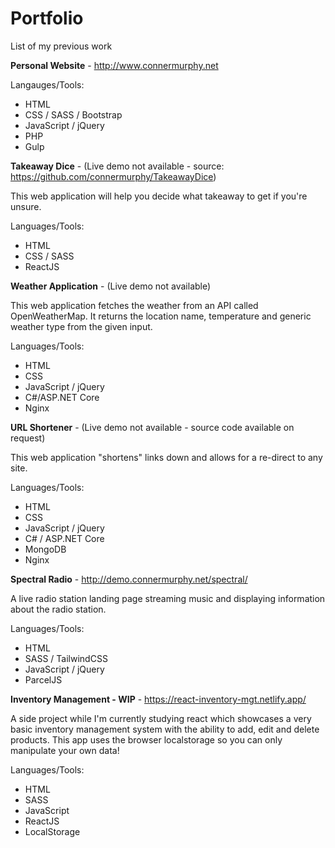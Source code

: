 # Portfolio
List of my previous work

**Personal Website** - http://www.connermurphy.net

Langauges/Tools:
- HTML
- CSS / SASS / Bootstrap
- JavaScript / jQuery
- PHP
- Gulp

**Takeaway Dice** - (Live demo not available - source: https://github.com/connermurphy/TakeawayDice)

This web application will help you decide what takeaway to get if you're unsure.

Languages/Tools:
- HTML
- CSS / SASS
- ReactJS

**Weather Application** - (Live demo not available)

This web application fetches the weather from an API called OpenWeatherMap. It returns the location name, temperature and generic weather type from the given input.

Languages/Tools: 
- HTML
- CSS
- JavaScript / jQuery
- C#/ASP.NET Core
- Nginx

**URL Shortener** - (Live demo not available - source code available on request)

This web application "shortens" links down and allows for a re-direct to any site. 

Languages/Tools:
- HTML
- CSS
- JavaScript / jQuery
- C# / ASP.NET Core
- MongoDB
- Nginx

**Spectral Radio** - http://demo.connermurphy.net/spectral/

A live radio station landing page streaming music and displaying information about the radio station.

Languages/Tools:
- HTML
- SASS / TailwindCSS
- JavaScript / jQuery
- ParcelJS

**Inventory Management - WIP** - https://react-inventory-mgt.netlify.app/

A side project while I'm currently studying react which showcases a very basic inventory management system with the ability to add, edit and delete products.
This app uses the browser localstorage so you can only manipulate your own data!

Languages/Tools:
- HTML
- SASS
- JavaScript
- ReactJS
- LocalStorage


